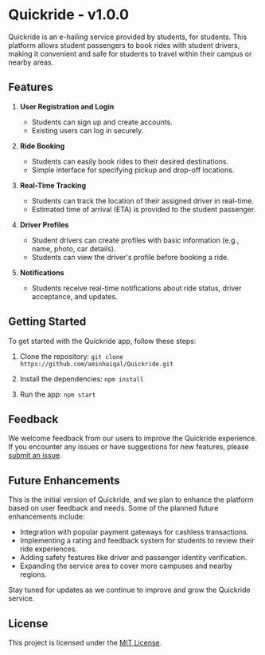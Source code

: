 # Quickride - v1.0.0

Quickride is an e-hailing service provided by students, for students. This platform allows student passengers to book rides with student drivers, making it convenient and safe for students to travel within their campus or nearby areas.


## Features

1. **User Registration and Login**
   - Students can sign up and create accounts.
   - Existing users can log in securely.

2. **Ride Booking**
   - Students can easily book rides to their desired destinations.
   - Simple interface for specifying pickup and drop-off locations.

3. **Real-Time Tracking**
   - Students can track the location of their assigned driver in real-time.
   - Estimated time of arrival (ETA) is provided to the student passenger.

4. **Driver Profiles**
   - Student drivers can create profiles with basic information (e.g., name, photo, car details).
   - Students can view the driver's profile before booking a ride.

5. **Notifications**
   - Students receive real-time notifications about ride status, driver acceptance, and updates.


## Getting Started

To get started with the Quickride app, follow these steps:

1. Clone the repository:
    ``git clone https://github.com/aminhaiqal/Quickride.git``

2. Install the dependencies:
    ``npm install``

3. Run the app:
    ``npm start``


## Feedback

We welcome feedback from our users to improve the Quickride experience. If you encounter any issues or have suggestions for new features, please [submit an issue](https://github.com/aminhaiqal/Quickride/issues).


## Future Enhancements

This is the initial version of Quickride, and we plan to enhance the platform based on user feedback and needs. Some of the planned future enhancements include:

- Integration with popular payment gateways for cashless transactions.
- Implementing a rating and feedback system for students to review their ride experiences.
- Adding safety features like driver and passenger identity verification.
- Expanding the service area to cover more campuses and nearby regions.

Stay tuned for updates as we continue to improve and grow the Quickride service.


## License

This project is licensed under the [MIT License](LICENSE).
